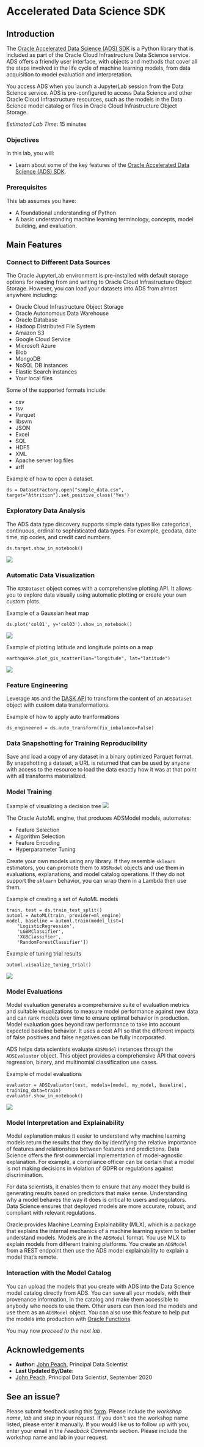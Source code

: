 # Accelerated Data Science SDK

## Introduction

The [Oracle Accelerated Data Science (ADS) SDK](https://docs.cloud.oracle.com/iaas/tools/ads-sdk/latest/index.html) is a Python library that is included as part of the Oracle Cloud Infrastructure Data Science service. ADS offers a friendly user interface, with objects and methods that cover all the steps involved in the life cycle of machine learning models, from data acquisition to model evaluation and interpretation.

You access ADS when you launch a JupyterLab session from the Data Science service. ADS is pre-configured to access Data Science and other Oracle Cloud Infrastructure resources, such as the models in the Data Science model catalog or files in Oracle Cloud Infrastructure Object Storage.

[](youtube:3giYLy3Qm3k)

*Estimated Lab Time*: 15 minutes

### Objectives
In this lab, you will:
* Learn about some of the key features of the [Oracle Accelerated Data Science (ADS) SDK](https://docs.cloud.oracle.com/iaas/tools/ads-sdk/latest/index.html).

### Prerequisites
This lab assumes you have:
* A foundational understanding of Python 
* A basic understanding machine learning terminology, concepts, model building, and evaluation.

## Main Features

### Connect to Different Data Sources

The Oracle JupyterLab environment is pre-installed with default storage options for reading from and writing to Oracle Cloud Infrastructure Object Storage. However, you can load your datasets into ADS from almost anywhere including:

* Oracle Cloud Infrastructure Object Storage
* Oracle Autonomous Data Warehouse
* Oracle Database
* Hadoop Distributed File System
* Amazon S3
* Google Cloud Service
* Microsoft Azure
* Blob
* MongoDB
* NoSQL DB instances
* Elastic Search instances
* Your local files

Some of the supported formats include:

* csv
* tsv
* Parquet
* libsvm
* JSON
* Excel
* SQL
* HDF5
* XML
* Apache server log files
* arff

Example of how to open a dataset.
```
ds = DatasetFactory.open("sample_data.csv", target="Attrition").set_positive_class('Yes')
```

### Exploratory Data Analysis

The ADS data type discovery supports simple data types like categorical, continuous, ordinal to sophisticated data types. For example, geodata, date time, zip codes, and credit card numbers.

```
ds.target.show_in_notebook()
```
![](../speed_up_ds_with_the_ads_sdk/images/target-show-in-notebook.png " ")

### Automatic Data Visualization

The ``ADSDataset`` object comes with a comprehensive plotting API. It allows you to explore data visually using automatic plotting or create your own custom plots.

Example of a Gaussian heat map
```
ds.plot('col01', y='col03').show_in_notebook()
```
![](../speed_up_ds_with_the_ads_sdk/images/plot-show-in-notebook.png " ")

Example of plotting latitude and longitude points on a map
```
earthquake.plot_gis_scatter(lon="longitude", lat="latitude")
```
![](../speed_up_ds_with_the_ads_sdk/images/plot-gis-scatter.png " ")

### Feature Engineering

Leverage ``ADS`` and the [DASK API](https://dask.org/) to transform the content of an ``ADSDataset`` object with custom data transformations.

Example of how to apply auto tranformations
```
ds_engineered = ds.auto_transform(fix_imbalance=False)
```

### Data Snapshotting for Training Reproducibility

Save and load a copy of any dataset in a binary optimized Parquet format. By snapshotting a dataset, a URL is returned that can be used by anyone with access to the resource to load the data exactly how it was at that point with all transforms materialized.

### Model Training

Example of visualizing a decision tree
![](../speed_up_ds_with_the_ads_sdk/images/decision-tree.png " ")

The Oracle AutoML engine, that produces ADSModel models, automates:

* Feature Selection
* Algorithm Selection
* Feature Encoding
* Hyperparameter Tuning

Create your own models using any library. If they resemble ``sklearn`` estimators, you can promote them to ``ADSModel`` objects and use them in evaluations, explanations, and model catalog operations. If they do not support the ``sklearn`` behavior, you can wrap them in a Lambda then use them.

Example of creating a set of AutoML models
```
train, test = ds.train_test_split()
automl = AutoML(train, provider=ml_engine)
model, baseline = automl.train(model_list=[
    'LogisticRegression',
    'LGBMClassifier',
    'XGBClassifier',
    'RandomForestClassifier'])
```

Example of tuning trial results
```
automl.visualize_tuning_trial()
```
![](../speed_up_ds_with_the_ads_sdk/images/automl-hyperparameter-tuning.png " ")

### Model Evaluations

Model evaluation generates a comprehensive suite of evaluation metrics and suitable visualizations to measure model performance against new data and can rank models over time to ensure optimal behavior in production. Model evaluation goes beyond raw performance to take into account expected baseline behavior. It uses a cost API so that the different impacts of false positives and false negatives can be fully incorporated.

ADS helps data scientists evaluate ``ADSModel`` instances through the ``ADSEvaluator`` object. This object provides a comprehensive API that covers regression, binary, and multinomial classification use cases.

Example of model evaluations
```
evaluator = ADSEvaluator(test, models=[model, my_model, baseline], training_data=train)
evaluator.show_in_notebook()
```
![](../speed_up_ds_with_the_ads_sdk/images/model-evaluation.png " ")

### Model Interpretation and Explainability

Model explanation makes it easier to understand why machine learning models return the results that they do by identifying the relative importance of features and relationships between features and predictions. Data Science offers the first commercial implementation of model-agnostic explanation. For example, a compliance officer can be certain that a model is not making decisions in violation of GDPR or regulations against discrimination.

For data scientists, it enables them to ensure that any model they build is generating results based on predictors that make sense. Understanding why a model behaves the way it does is critical to users and regulators. Data Science ensures that deployed models are more accurate, robust, and compliant with relevant regulations.

Oracle provides Machine Learning Explainability (MLX), which is a package that explains the internal mechanics of a machine learning system to better understand models. Models are in the ``ADSModel`` format. You use MLX to explain models from different training platforms. You create an ``ADSModel`` from a REST endpoint then use the ADS model explainability to explain a model that’s remote.

### Interaction with the Model Catalog

You can upload the models that you create with ADS into the Data Science model catalog directly from ADS. You can save all your models, with their provenance information, in the catalog and make them accessible to anybody who needs to use them. Other users can then load the models and use them as an ``ADSModel`` object. You can also use this feature to help put the models into production with [Oracle Functions](https://docs.cloud.oracle.com/iaas/Content/Functions/Concepts/functionsoverview.htm).

You may now *proceed to the next lab*.

## Acknowledgements

* **Author**: [John Peach](https://www.linkedin.com/in/jpeach/), Principal Data Scientist
* **Last Updated By/Date**: 
* [John Peach](https://www.linkedin.com/in/jpeach/), Principal Data Scientist, September 2020

## See an issue?

Please submit feedback using this [form](https://apexapps.oracle.com/pls/apex/f?p=133:1:::::P1_FEEDBACK:1). Please include the *workshop name*, *lab* and *step* in your request.  If you don't see the workshop name listed, please enter it manually. If you would like us to follow up with you, enter your email in the *Feedback Comments* section.    Please include the workshop name and lab in your request.
